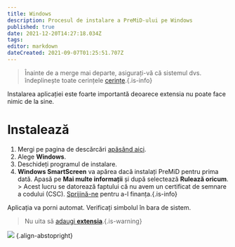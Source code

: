 ```yaml
---
title: Windows
description: Procesul de instalare a PreMiD-ului pe Windows
published: true
date: 2021-12-20T14:27:18.034Z
tags:
editor: markdown
dateCreated: 2021-09-07T01:25:51.707Z
---
```


> Înainte de a merge mai departe, asigurați-vă că sistemul dvs. îndeplinește toate cerințele [cerințe](/install/requirements).{.is-info}

Instalarea aplicației este foarte importantă deoarece extensia nu poate face nimic de la sine.

# Instalează
1. Mergi pe pagina de descărcări [apăsând aici](https://premid.app/downloads).
2. Alege **Windows**.
3. Deschideți programul de instalare.
4. **Windows SmartScreen** va apărea dacă instalați PreMiD pentru prima dată. Apasă pe **Mai multe informații** și după selectează **Rulează oricum**. > Acest lucru se datorează faptului că nu avem un certificat de semnare a codului (CSC). [Sprijină-ne](https://www.patreon.com/Timeraa) pentru a-l finanța.{.is-info}

Aplicația va porni automat. Verificați simbolul în bara de sistem.

> Nu uita să [adaugi **extensia**](/install).{.is-warning}

![](https://a.icons8.com/djxbtnYm/GBjHDS/svg.svg) {.align-abstopright}
